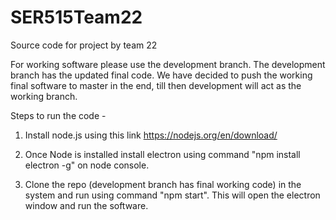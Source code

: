 # SER515Team22
Source code for project by team 22


For working software please use the development branch. The development branch has the updated final code. We have decided to push the working final software to master in the end, till then development will act as the working branch.


Steps to run the code - 
1) Install node.js using this link https://nodejs.org/en/download/

2) Once Node is installed install electron using command "npm install electron -g" on node console.

3) Clone the repo (development branch has final working code) in the system and run using command "npm start". 
This will open the electron window and run the software.
